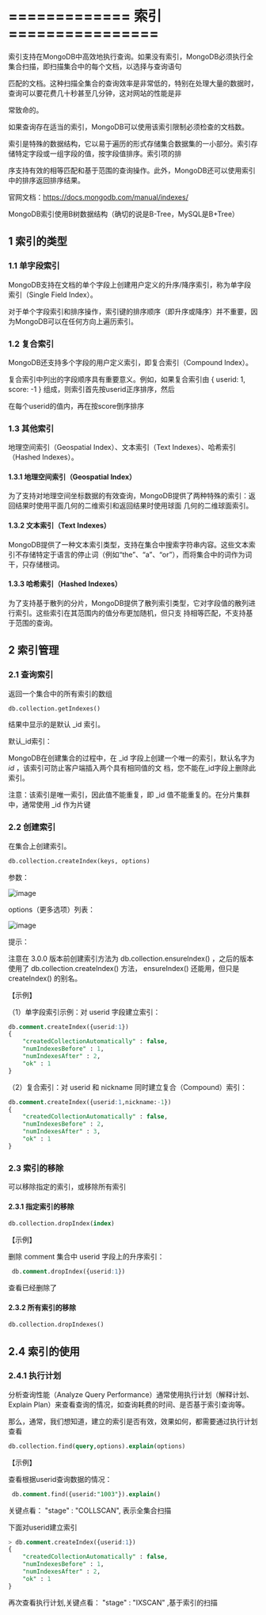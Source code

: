 # =============  索引 ================

索引支持在MongoDB中高效地执行查询。如果没有索引，MongoDB必须执行全集合扫描，即扫描集合中的每个文档，以选择与查询语句 

匹配的文档。这种扫描全集合的查询效率是非常低的，特别在处理大量的数据时，查询可以要花费几十秒甚至几分钟，这对网站的性能是非 

常致命的。 

如果查询存在适当的索引，MongoDB可以使用该索引限制必须检查的文档数。 

索引是特殊的数据结构，它以易于遍历的形式存储集合数据集的一小部分。索引存储特定字段或一组字段的值，按字段值排序。索引项的排 

序支持有效的相等匹配和基于范围的查询操作。此外，MongoDB还可以使用索引中的排序返回排序结果。 

官网文档：https://docs.mongodb.com/manual/indexes/ 

MongoDB索引使用B树数据结构（确切的说是B-Tree，MySQL是B+Tree）

## 1 索引的类型

### 1.1 单字段索引

MongoDB支持在文档的单个字段上创建用户定义的升序/降序索引，称为单字段索引（Single Field Index）。 

对于单个字段索引和排序操作，索引键的排序顺序（即升序或降序）并不重要，因为MongoDB可以在任何方向上遍历索引。 

### 1.2 复合索引

MongoDB还支持多个字段的用户定义索引，即复合索引（Compound Index）。 

复合索引中列出的字段顺序具有重要意义。例如，如果复合索引由 { userid: 1, score: -1 } 组成，则索引首先按userid正序排序，然后 

在每个userid的值内，再在按score倒序排序

### 1.3 其他索引

地理空间索引（Geospatial Index）、文本索引（Text Indexes）、哈希索引（Hashed Indexes）。 

#### 1.3.1 地理空间索引（Geospatial Index） 

为了支持对地理空间坐标数据的有效查询，MongoDB提供了两种特殊的索引：返回结果时使用平面几何的二维索引和返回结果时使用球面 几何的二维球面索引。 

#### 1.3.2 文本索引（Text Indexes） 

MongoDB提供了一种文本索引类型，支持在集合中搜索字符串内容。这些文本索引不存储特定于语言的停止词（例如“the”、“a”、“or”），而将集合中的词作为词干，只存储根词。 

#### 1.3.3 哈希索引（Hashed Indexes） 

为了支持基于散列的分片，MongoDB提供了散列索引类型，它对字段值的散列进行索引。这些索引在其范围内的值分布更加随机，但只支 持相等匹配，不支持基于范围的查询。

## 2 索引管理

### 2.1  查询索引

返回一个集合中的所有索引的数组

~~~sql
db.collection.getIndexes()
~~~

结果中显示的是默认 _id 索引。 

默认_id索引： 

MongoDB在创建集合的过程中，在 _id 字段上创建一个唯一的索引，默认名字为 _id_ ，该索引可防止客户端插入两个具有相同值的文 档，您不能在_id字段上删除此索引。 

注意：该索引是唯一索引，因此值不能重复，即 _id 值不能重复的。在分片集群中，通常使用 _id 作为片键

### 2.2 创建索引

在集合上创建索引。

~~~sql
db.collection.createIndex(keys, options)
~~~

参数： 

![image](https://gitee.com/heguangchuan/rainmeter/raw/master/img/mongo/index-canshu.jpg)

options（更多选项）列表：

![image](https://gitee.com/heguangchuan/rainmeter/raw/master/img/mongo/options.jpg)

提示： 

注意在 3.0.0 版本前创建索引方法为 db.collection.ensureIndex() ，之后的版本使用了 db.collection.createIndex() 方法， ensureIndex() 还能用，但只是 createIndex() 的别名。

【示例】

（1）单字段索引示例：对 userid 字段建立索引：

~~~sql
db.comment.createIndex({userid:1}) 
{ 
	"createdCollectionAutomatically" : false, 
	"numIndexesBefore" : 1, 
	"numIndexesAfter" : 2, 
	"ok" : 1 
}
~~~

（2）复合索引：对 userid 和 nickname 同时建立复合（Compound）索引： 

~~~sql
db.comment.createIndex({userid:1,nickname:-1}) 
{ 
	"createdCollectionAutomatically" : false, 
	"numIndexesBefore" : 2, 
	"numIndexesAfter" : 3, 
	"ok" : 1 
}
~~~

### 2.3 索引的移除

可以移除指定的索引，或移除所有索引 

#### 2.3.1 指定索引的移除

~~~sql
db.collection.dropIndex(index)
~~~

【示例】 

删除 comment 集合中 userid 字段上的升序索引： 

~~~sql
 db.comment.dropIndex({userid:1})
~~~

查看已经删除了

#### 2.3.2 所有索引的移除 

~~~sql
db.collection.dropIndexes()
~~~

## 2.4 索引的使用

### 2.4.1 执行计划

分析查询性能（Analyze Query Performance）通常使用执行计划（解释计划、Explain Plan）来查看查询的情况，如查询耗费的时间、是否基于索引查询等。 

那么，通常，我们想知道，建立的索引是否有效，效果如何，都需要通过执行计划查看

~~~sql
db.collection.find(query,options).explain(options)
~~~

【示例】 

查看根据userid查询数据的情况：

~~~sql
 db.comment.find({userid:"1003"}).explain()
~~~

关键点看： "stage" : "COLLSCAN", 表示全集合扫描 

下面对userid建立索引

~~~sql
> db.comment.createIndex({userid:1}) 
{ 
	"createdCollectionAutomatically" : false, 
	"numIndexesBefore" : 1, 
	"numIndexesAfter" : 2, 
	"ok" : 1 
}
~~~

再次查看执行计划,关键点看： "stage" : "IXSCAN" ,基于索引的扫描 